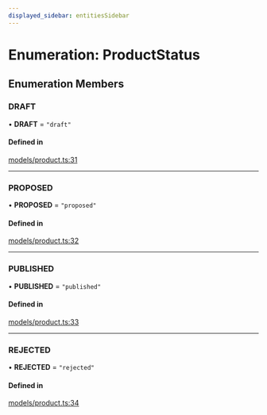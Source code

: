 ```yaml
---
displayed_sidebar: entitiesSidebar
---
```


# Enumeration: ProductStatus

## Enumeration Members

### DRAFT

• **DRAFT** = ``"draft"``

#### Defined in

[models/product.ts:31](https://github.com/medusajs/medusa/blob/9dcd62c73/packages/medusa/src/models/product.ts#L31)

___

### PROPOSED

• **PROPOSED** = ``"proposed"``

#### Defined in

[models/product.ts:32](https://github.com/medusajs/medusa/blob/9dcd62c73/packages/medusa/src/models/product.ts#L32)

___

### PUBLISHED

• **PUBLISHED** = ``"published"``

#### Defined in

[models/product.ts:33](https://github.com/medusajs/medusa/blob/9dcd62c73/packages/medusa/src/models/product.ts#L33)

___

### REJECTED

• **REJECTED** = ``"rejected"``

#### Defined in

[models/product.ts:34](https://github.com/medusajs/medusa/blob/9dcd62c73/packages/medusa/src/models/product.ts#L34)
